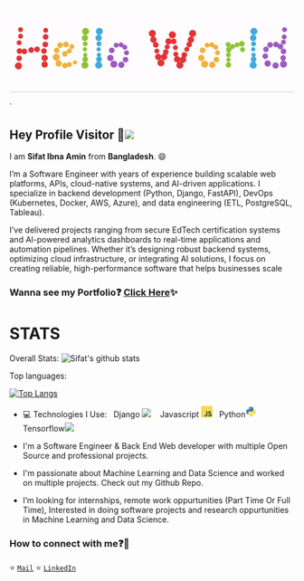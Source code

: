 <p align="center">
  <img src="https://github.com/SifatIbna/SifatIbna/blob/master/readme.gif">
</p>`

## Hey Profile Visitor :eyes:<img src="https://raw.githubusercontent.com/iampavangandhi/iampavangandhi/master/gifs/Hi.gif" width="30px">

I am **Sifat Ibna Amin** from **Bangladesh**. 😄

I’m a Software Engineer with years of experience building scalable web platforms, APIs, cloud-native systems, and AI-driven applications. I specialize in backend development (Python, Django, FastAPI), DevOps (Kubernetes, Docker, AWS, Azure), and data engineering (ETL, PostgreSQL, Tableau).

I’ve delivered projects ranging from secure EdTech certification systems and AI-powered analytics dashboards to real-time applications and automation pipelines. Whether it’s designing robust backend systems, optimizing cloud infrastructure, or integrating AI solutions, I focus on creating reliable, high-performance software that helps businesses scale

### Wanna see my Portfolio:question: [Click Here](https://sifatibna.github.io/Portfolio/):sparkles:

# STATS

Overall Stats:
![Sifat's github stats](https://github-readme-stats.vercel.app/api?username=SifatIbna&show_icons=true&theme=radical&count_private=true)

Top languages:

[![Top Langs](https://github-readme-stats.vercel.app/api/top-langs/?username=SifatIbna&layout=compact&hide=Jupyter%20Notebook,tex)](https://github.com/anuraghazra/github-readme-stats)

- :computer: Technologies I Use:&nbsp;&nbsp; Django <img height="20" src="https://static.djangoproject.com/img/logos/django-logo-positive.png"> &nbsp;&nbsp; Javascript <img height="20" src="https://raw.githubusercontent.com/github/explore/80688e429a7d4ef2fca1e82350fe8e3517d3494d/topics/javascript/javascript.png">&nbsp;&nbsp; Python<img height="20" src="https://raw.githubusercontent.com/github/explore/80688e429a7d4ef2fca1e82350fe8e3517d3494d/topics/python/python.png">&nbsp;&nbsp; Tensorflow<img height="20" src="https://user-images.githubusercontent.com/29299547/89239583-76929380-d61b-11ea-93ac-156bdeb453e5.png">

- I'm a Software Engineer & Back End Web developer with multiple Open Source and professional projects.

- I'm passionate about Machine Learning and Data Science and worked on multiple projects. Check out my Github Repo.

- I’m looking for internships, remote work oppurtunities (Part Time Or Full Time), Interested in doing software projects and research oppurtunities in Machine Learning and Data Science.

### How to connect with me:question::email:

:star: <code>[Mail](mailto:sifatibna.amin9@gmail.com)</code>
:star: <code>[LinkedIn](https://www.linkedin.com/in/sifatibnaamin9)</code>
